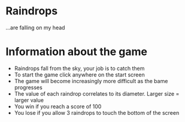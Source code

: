 Raindrops
=========
...are falling on my head


Information about the game
==========================
* Raindrops fall from the sky, your job is to catch them
* To start the game click anywhere on the start screen
* The game will become increasingly more difficult as the bame progresses
* The value of each raindrop correlates to its diameter. Larger size = larger value
* You win if you reach a score of 100
* You lose if you allow 3 raindrops to touch the bottom of the screen
